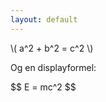 ```yaml
---
layout: default
---
```


<div class="mathjax">
  <p>\( a^2 + b^2 = c^2 \)</p>
  <p>Og en displayformel:</p>
  $$ E = mc^2 $$
</div>
